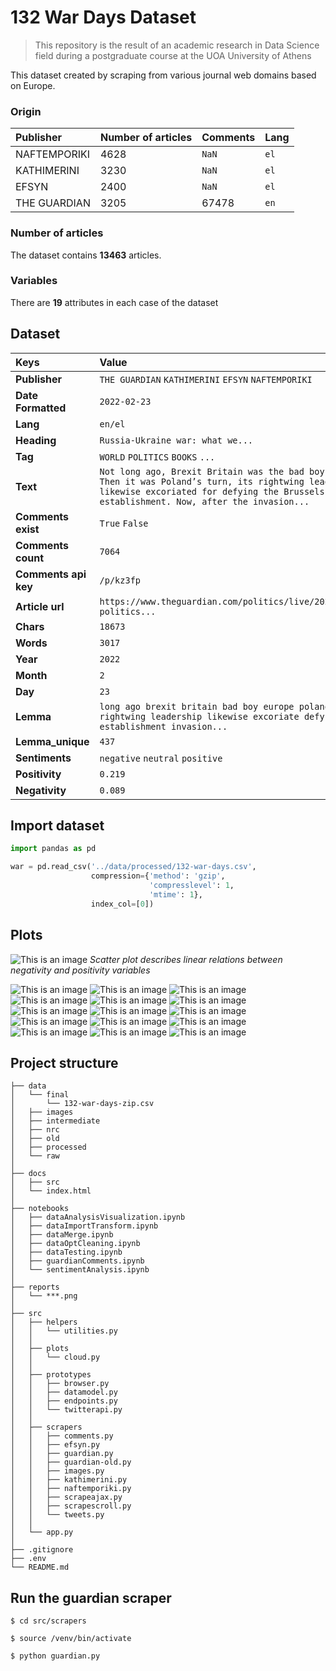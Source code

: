 # 132 War Days Dataset
> This repository is the result of an academic research in Data Science field during a postgraduate course at the UOA University of Athens

This dataset created by scraping from various journal web domains based on Europe.  
### Origin
| Publisher    | Number of articles | Comments | Lang |
|:-------------|:-------------------|----------|------|
| NAFTEMPORIKI | 4628               | `NaN`    | `el` |
| KATHIMERINI  | 3230               | `NaN`    | `el` |
| EFSYN        | 2400               | `NaN`    | `el` |
| THE GUARDIAN | 3205               | 67478    | `en` |

### Number of articles
The dataset contains **13463** articles.
### Variables
There are **19** attributes in each case of the dataset
## Dataset

| Keys                 | Value                                                                                                                                                                                                | Dtype            |
|:---------------------|:-----------------------------------------------------------------------------------------------------------------------------------------------------------------------------------------------------|------------------|
| **Publisher**        | `THE GUARDIAN` `KATHIMERINI` `EFSYN` `NAFTEMPORIKI`                                                                                                                                                  | _category_       |
| **Date Formatted**   | `2022-02-23`                                                                                                                                                                                         | _datetime64[ns]_ |
| **Lang**             | `en/el`                                                                                                                                                                                              | _category_       |
| **Heading**          | `Russia-Ukraine war: what we...`                                                                                                                                                                     | _string_         |
| **Tag**              | `WORLD` `POLITICS` `BOOKS` `...`                                                                                                                                                                     | _category_       |
| **Text**             | `Not long ago, Brexit Britain was the bad boy of Europe. Then it was Poland’s turn, its rightwing leadership likewise excoriated for defying the Brussels establishment. Now, after the invasion...` | _string_         |
| **Comments exist**   | `True` `False`                                                                                                                                                                                       | _bool_           |
| **Comments count**   | `7064`                                                                                                                                                                                               | _int32_          |
| **Comments api key** | `/p/kz3fp`                                                                                                                                                                                           | _string_         |
| **Article url**      | `https://www.theguardian.com/politics/live/2022/feb/23/uk-politics...`                                                                                                                               | _string_         |
| **Chars**            | `18673`                                                                                                                                                                                              | _int64_          |
| **Words**            | `3017`                                                                                                                                                                                               | _int64_          |
| **Year**             | `2022`                                                                                                                                                                                               | _int16_          |
| **Month**            | `2`                                                                                                                                                                                                  | _int8_           |
| **Day**              | `23`                                                                                                                                                                                                 | _int8_           |
| **Lemma**            | `long ago brexit britain bad boy europe poland turn rightwing leadership likewise excoriate defy brussels establishment invasion...`                                                                 | _string_         |
| **Lemma_unique**     | `437`                                                                                                                                                                                                | _int64_          |
| **Sentiments**       | `negative` `neutral` `positive`                                                                                                                                                                      | _category_       |
| **Positivity**       | `0.219`                                                                                                                                                                                              | _int64_          |
| **Negativity**       | `0.089`                                                                                                                                                                                              | _int64_          |

## Import dataset
```python
import pandas as pd

war = pd.read_csv('../data/processed/132-war-days.csv',
                  compression={'method': 'gzip',
                               'compresslevel': 1,
                               'mtime': 1},
                  index_col=[0])
```
## Plots
![This is an image](reports/26-linear-relations.png)
_Scatter plot describes linear relations between negativity and positivity variables_

![This is an image](reports/4-1-dist-sentiment-publisher.png)
![This is an image](reports/4-2-dist-sentiment-sentiment.png)
![This is an image](reports/5-relplot-efsyn.png)
![This is an image](reports/6-relplot-guardian.png)
![This is an image](reports/7-relplot-kathimerini.png)
![This is an image](reports/8-naftemporiki.png)
![This is an image](reports/9-catplot-facetgrid-sentiments.png)
![This is an image](reports/10-bar-publisher.png)
![This is an image](reports/11-bar-sentiment.png)
![This is an image](reports/15-dist-bar-publisher.png)
![This is an image](reports/16-dist-bar-sentiments.png)
![This is an image](reports/17-dist-reverse.png)
![This is an image](reports/18-nlp-en.png)
![This is an image](reports/20-nlp.png)
![This is an image](reports/25-heatmap-correlations.png)




## Project structure
````
├── data
│   └── final 
│       └── 132-war-days-zip.csv
│   ├── images
│   ├── intermediate
│   ├── nrc
│   ├── old
│   ├── processed
│   └── raw
│
├── docs
│   ├── src 
│   └── index.html
│   
├── notebooks
│   ├── dataAnalysisVisualization.ipynb
│   ├── dataImportTransform.ipynb
│   ├── dataMerge.ipynb
│   ├── dataOptCleaning.ipynb
│   ├── dataTesting.ipynb
│   ├── guardianComments.ipynb
│   └── sentimentAnalysis.ipynb
│
├── reports
│   └── ***.png
│   
├── src
│   ├── helpers
│   │   └── utilities.py
│   │ 
│   ├── plots
│   │   └── cloud.py
│   │  
│   ├── prototypes
│   │   ├── browser.py 
│   │   ├── datamodel.py 
│   │   ├── endpoints.py 
│   │   └── twitterapi.py
│   │ 
│   ├── scrapers
│   │   ├── comments.py 
│   │   ├── efsyn.py 
│   │   ├── guardian.py 
│   │   ├── guardian-old.py 
│   │   ├── images.py 
│   │   ├── kathimerini.py 
│   │   ├── naftemporiki.py 
│   │   ├── scrapeajax.py 
│   │   ├── scrapescroll.py 
│   │   └── tweets.py
│   │                    
│   └── app.py 
│             
├── .gitignore
├── .env
└── README.md
````

## Run the guardian scraper
````shell
$ cd src/scrapers
````
````shell
$ source /venv/bin/activate
````
````shell
$ python guardian.py
````